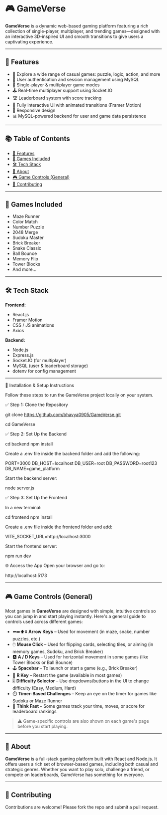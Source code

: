 # 🎮 GameVerse

**GameVerse** is a dynamic web-based gaming platform featuring a rich collection of single-player, multiplayer, and trending games—designed with an interactive 3D-inspired UI and smooth transitions to give users a captivating experience.

---

## 🚀 Features

- 🎯 Explore a wide range of casual games: puzzle, logic, action, and more
- 👤 User authentication and session management using MySQL
- 🧠 Single-player & multiplayer game modes
- 🕹️ Real-time multiplayer support using Socket.IO
- 🏆 Leaderboard system with score tracking
- 🎨 Fully interactive UI with animated transitions (Framer Motion)
- 📱 Responsive design
- 📊 MySQL-powered backend for user and game data persistence

---

## 📚 Table of Contents

- [🚀 Features](#-features)
- [🧩 Games Included](#-games-included)
- [🛠️ Tech Stack](#-tech-stack)
- [🎯 About](#-about)
- [🎮 Game Controls (General)](#-game-controls-general)
- [🤝 Contributing](#-contributing)

---

## 🧩 Games Included

- Maze Runner
- Color Match
- Number Puzzle
- 2048 Merge
- Sudoku Master
- Brick Breaker
- Snake Classic
- Ball Bounce
- Memory Flip
- Tower Blocks
- And more...

---

## 🛠️ Tech Stack

**Frontend:**
- React.js
- Framer Motion
- CSS / JS animations
- Axios

**Backend:**
- Node.js
- Express.js
- Socket.IO (for multiplayer)
- MySQL (user & leaderboard storage)
- dotenv for config management

---

🚀 Installation & Setup Instructions

Follow these steps to run the GameVerse project locally on your system.

✅ Step 1: Clone the Repository

git clone https://github.com/bhavya0905/GameVerse.git

cd GameVerse

✅ Step 2: Set Up the Backend

cd backend
npm install

Create a .env file inside the backend folder and add the following:

PORT=3000
DB_HOST=localhost
DB_USER=root
DB_PASSWORD=root123
DB_NAME=game_platform

Start the backend server:

node server.js

✅ Step 3: Set Up the Frontend

In a new terminal:

cd frontend
npm install

Create a .env file inside the frontend folder and add:

VITE_SOCKET_URL=http://localhost:3000

Start the frontend server:

npm run dev

🌐 Access the App
Open your browser and go to:

http://localhost:5173

---

## 🎮 Game Controls (General)

Most games in **GameVerse** are designed with simple, intuitive controls so you can jump in and start playing instantly. Here's a general guide to controls used across different games:

- ⬅️➡️⬆️⬇️ **Arrow Keys** – Used for movement (in maze, snake, number puzzles, etc.)
- 🖱️ **Mouse Click** – Used for flipping cards, selecting tiles, or aiming (in memory games, Sudoku, and Brick Breaker)
- 🅰️ **A / D Keys** – Used for horizontal movement in some games (like Tower Blocks or Ball Bounce)
- 🕹️ **Spacebar** – To launch or start a game (e.g., Brick Breaker)
- 🔄 **R Key** – Restart the game (available in most games)
- 🎚️ **Difficulty Selector** – Use dropdowns/buttons in the UI to change difficulty (Easy, Medium, Hard)
- ⏱️ **Timer-Based Challenges** – Keep an eye on the timer for games like Sudoku or Maze Runner
- 🧠 **Think Fast** – Some games track your time, moves, or score for leaderboard rankings

> ⚠️ Game-specific controls are also shown on each game's page before you start playing.

---

## 🎯 About

**GameVerse** is a full-stack gaming platform built with React and Node.js. It offers users a rich set of browser-based games, including both casual and strategic genres. Whether you want to play solo, challenge a friend, or compete on leaderboards, GameVerse has something for everyone.

---

## 🤝 Contributing

Contributions are welcome! Please fork the repo and submit a pull request.
